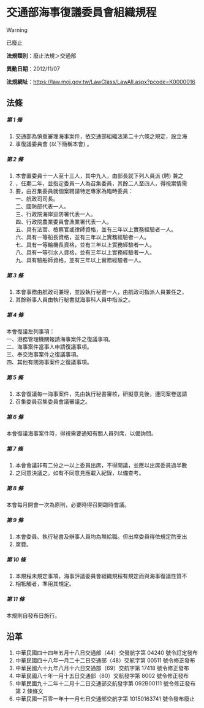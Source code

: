 # 交通部海事復議委員會組織規程
> [!WARNING]
> 已廢止

**法規類別**：廢止法規＞交通部

**異動日期**：2012/11/07  

**法規網址**：https://law.moj.gov.tw/LawClass/LawAll.aspx?pcode=K0000016



## 法條
##### 第 1 條
1. 交通部為慎重審理海事案件，依交通部組織法第二十六條之規定，設立海
1. 事復議委員會 (以下簡稱本會) 。

##### 第 2 條
1. 本會置委員十一人至十三人，其中九人，由部長就下列人員派 (聘) 兼之
1. ，任期二年，並指定委員一人為召集委員，其餘二人至四人，得視案情需
1. 要，由召集委員就個案聘請特定專家為臨時委員：  
一、航政司司長。  
二、國防部代表一人。  
三、行政院海岸巡防署代表一人。  
四、行政院農業委員會漁業署代表一人。  
五、具有法官、檢察官或律師資格，並有三年以上實務經驗者一人。  
六、具有一等船長資格，並有三年以上實務經驗者一人。  
七、具有一等輪機長資格，並有三年以上實務經驗者一人。  
八、具有一等引水人資格，並有三年以上實務經驗者一人。  
九、具有驗船師資格，並有三年以上實務經驗者一人。

##### 第 3 條
1. 本會事務由航政司兼理，並設執行秘書一人，由航政司指派人員兼任之，
1. 其餘辦事人員由執行秘書就海事科人員中指派之。

##### 第 4 條
本會復議左列事項：  
一、港務管理機關報請海事案件之復議事項。  
二、海事案件當事人申請復議事項。  
三、奉交海事案件之復議事項。  
四、其他有關海事案件之復議事項。

##### 第 5 條
1. 本會復議每一海事案件，先由執行秘書審核，研擬意見後，連同案卷送請
1. 召集委員召集委員會議審議之。

##### 第 6 條
本會復議海事案件時，得視需要通知有關人員列席，以備詢問。

##### 第 7 條
1. 本會會議非有二分之一以上委員出席，不得開議，並應以出席委員過半數
1. 之同意決議之。如有不同意見應載入紀錄，以備查考。

##### 第 8 條
本會每月開會一次為原則，必要時得召開臨時會議。

##### 第 9 條
1. 本會委員、執行秘書及辦事人員均為無給職。但出席委員得依規定酌支出
1. 席費。

##### 第 10 條
1. 本規程未規定事項，海事評議委員會組織規程有規定而與海事復議性質不
1. 相牴觸者，準用其規定。

##### 第 11 條
本規則自發布日施行。

## 沿革
1. 中華民國四十四年五月十八日交通部（44）交發航字第 04240  號令訂定發布
1. 中華民國四十八年一月二十二日交通部（48）交航字第 00511  號令修正發布
1. 中華民國六十九年八月十六日交通部（69）交航字第 17418  號令修正發布
1. 中華民國八十年一月十五日交通部（80）交航發字第 8002 號令修正發布
1. 中華民國九十二年十二月十二日交通部交航發字第 092B00111  號令修正發布第 2  條條文
1. 中華民國一百零一年十一月七日交通部交航字第 10150163741  號令發布廢止                                                        
